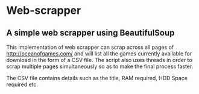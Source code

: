 # Web-scrapper

## A simple web scrapper using BeautifulSoup

This implementation of web scrapper can scrap across all pages of http://oceanofgames.com/ and will list all the games currently available for download in the form of a CSV file. The script also uses threads in order to scrap multiple pages simultaneously so as to make the final process faster.

The CSV file contains details such as the title, RAM required, HDD Space required etc.
